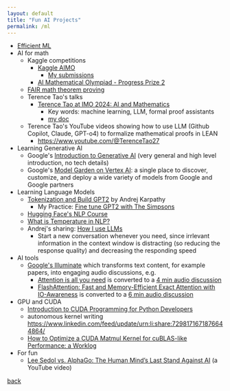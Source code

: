 ```yaml
---
layout: default
title: "Fun AI Projects"
permalink: /ml
---
```


- [Efficient ML](https://github.com/copyrightly/EfficientML)
- AI for math
  - Kaggle competitions
    - [Kaggle AIMO](https://www.kaggle.com/c/ai-mathematical-olympiad-prize/overview)
      - [My submissions](https://www.kaggle.com/competitions/ai-mathematical-olympiad-prize/code?competitionId=73231&sortBy=dateRun&tab=profile&excludeNonAccessedDatasources=false)
    - [AI Mathematical Olympiad - Progress Prize 2](https://www.kaggle.com/competitions/ai-mathematical-olympiad-progress-prize-2)
  - [FAIR math theorem proving](https://ai.meta.com/blog/ai-math-theorem-proving/)
  - Terence Tao's talks
    - [Terence Tao at IMO 2024: AI and Mathematics](https://www.youtube.com/watch?v=e049IoFBnLA&list=WL&index=149)
      - Key words: machine learning, LLM, formal proof assistants
      - [my doc](https://docs.google.com/document/d/1dtXeos8CB3uKaL5LtvQEZCl7uB3Z-2nKZKOLLExQ9_g/edit?tab=t.0#heading=h.m311wxim39az)
  - Terence Tao's YouTube videos showing how to use LLM (Github Copilot, Claude, GPT-o4) to formalize mathematical proofs in LEAN
    - https://www.youtube.com/@TerenceTao27 
- Learning Generative AI
  - Google's [Introduction to Generative AI](https://www.cloudskillsboost.google/course_templates/536) (very general and high level introduction, no tech details)
  - Google's [Model Garden on Vertex AI](https://cloud.google.com/model-garden): a single place to discover, customize, and deploy a wide variety of models from Google and Google partners
- Learning Language Models
  - [Tokenization and Build GPT2](https://github.com/copyrightly/learning-language-model/blob/main/README.md) by Andrej Karpathy
    - My Practice: [Fine tune GPT2 with The Simpsons](https://colab.research.google.com/drive/1R7NnbvjIrl2xgzCB7yuC5-aoN7kmmcTt#scrollTo=zt8t6o5hsPjs)
  - [Hugging Face's NLP Course](https://huggingface.co/learn/nlp-course/chapter0/1?fw=pt)
  - [What is Temperature in NLP?](https://lukesalamone.github.io/posts/what-is-temperature/)
  - Andrej's sharing: [How I use LLMs](https://www.youtube.com/watch?v=EWvNQjAaOHw)
    - Start a new conversation whenever you need, since irrlevant information in the context window is distracting (so reducing the response quality) and decreasing the responding speed
- AI tools
  - [Google's Illuminate](https://illuminate.google.com/home?pli=1) which transforms text content, for example papers, into engaging audio discussions, e.g.
    - [Attention is all you need](https://arxiv.org/pdf/1706.03762) is converted to a [4 min audio discussion](https://illuminate.google.com/home?play=SKUdNc_PPLL8)
    - [FlashAttention: Fast and Memory-Efficient Exact Attention with IO-Awareness](https://arxiv.org/pdf/2205.14135) is converted to a [6 min audio discussion](https://illuminate.google.com/library?play=qSuKlE1_qZxX1)
- GPU and CUDA
  - [Introduction to CUDA Programming for Python Developers](https://www.pyspur.dev/blog/introduction_cuda_programming)
  - autonomous kernel writing https://www.linkedin.com/feed/update/urn:li:share:7298171671876644864/
  - [How to Optimize a CUDA Matmul Kernel for cuBLAS-like Performance: a Worklog](https://siboehm.com/articles/22/CUDA-MMM)
- For fun
  - [Lee Sedol vs. AlphaGo: The Human Mind’s Last Stand Against AI](https://www.youtube.com/watch?v=NxaYBKqrsew) (a YouTube video)

[back](./)
